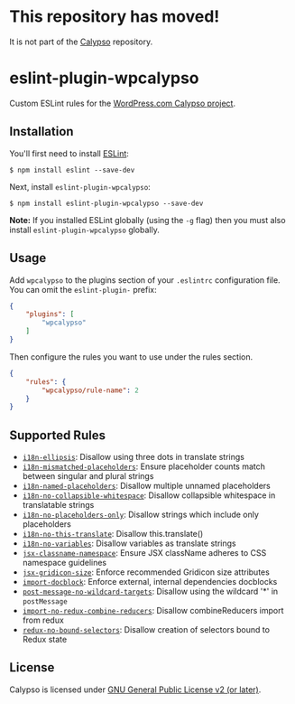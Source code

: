 # This repository has moved!

It is not part of the [Calypso](https://github.com/Automattic/wp-calypso/tree/master/packages/eslint-plugin-wpcalypso) repository.

# eslint-plugin-wpcalypso

Custom ESLint rules for the [WordPress.com Calypso project](https://github.com/automattic/wp-calypso).

## Installation

You'll first need to install [ESLint](http://eslint.org):

```
$ npm install eslint --save-dev
```

Next, install `eslint-plugin-wpcalypso`:

```
$ npm install eslint-plugin-wpcalypso --save-dev
```

**Note:** If you installed ESLint globally (using the `-g` flag) then you must also install `eslint-plugin-wpcalypso` globally.

## Usage

Add `wpcalypso` to the plugins section of your `.eslintrc` configuration file. You can omit the `eslint-plugin-` prefix:

```json
{
    "plugins": [
        "wpcalypso"
    ]
}
```

Then configure the rules you want to use under the rules section.

```json
{
    "rules": {
        "wpcalypso/rule-name": 2
    }
}
```

## Supported Rules

- [`i18n-ellipsis`](docs/rules/i18n-ellipsis.md): Disallow using three dots in translate strings
- [`i18n-mismatched-placeholders`](docs/rules/i18n-mismatched-placeholders.md): Ensure placeholder counts match between singular and plural strings
- [`i18n-named-placeholders`](docs/rules/i18n-named-placeholders.md): Disallow multiple unnamed placeholders
- [`i18n-no-collapsible-whitespace`](docs/rules/i18n-no-collapsible-whitespace.md): Disallow collapsible whitespace in translatable strings
- [`i18n-no-placeholders-only`](docs/rules/i18n-no-placeholders-only.md): Disallow strings which include only placeholders
- [`i18n-no-this-translate`](docs/rules/i18n-no-this-translate.md): Disallow this.translate()
- [`i18n-no-variables`](docs/rules/i18n-no-variables.md): Disallow variables as translate strings
- [`jsx-classname-namespace`](docs/rules/jsx-classname-namespace.md): Ensure JSX className adheres to CSS namespace guidelines
- [`jsx-gridicon-size`](docs/rules/jsx-gridicon-size.md): Enforce recommended Gridicon size attributes
- [`import-docblock`](docs/rules/import-docblock.md): Enforce external, internal dependencies docblocks
- [`post-message-no-wildcard-targets`](docs/rules/post-message-no-wildcard-targets.md): Disallow using the wildcard '*' in `postMessage`
- [`import-no-redux-combine-reducers`](docs/rules/import-no-redux-combine-reducers.md): Disallow combineReducers import from redux
- [`redux-no-bound-selectors`](docs/rules/redux-no-bound-selectors.md): Disallow creation of selectors bound to Redux state

## License

Calypso is licensed under [GNU General Public License v2 (or later)](https://github.com/Automattic/eslint-plugin-wpcalypso/blob/master/LICENSE.md).
